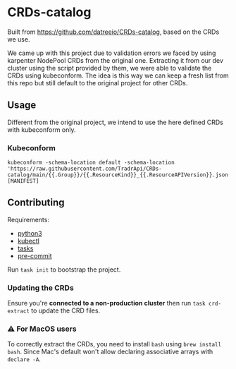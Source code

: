 # CRDs-catalog

Built from https://github.com/datreeio/CRDs-catalog, based on the CRDs we use.

We came up with this project due to validation errors we faced by using karpenter NodePool CRDs from the original one.
Extracting it from our dev cluster using the script provided by them, we were able to validate the CRDs using kubeconform.
The idea is this way we can keep a fresh list from this repo but still default to the original project for other CRDs.

## Usage

Different from the original project, we intend to use the here defined CRDs with kubeconform only.

### Kubeconform

```
kubeconform -schema-location default -schema-location 'https://raw.githubusercontent.com/TradrApi/CRDs-catalog/main/{{.Group}}/{{.ResourceKind}}_{{.ResourceAPIVersion}}.json' [MANIFEST]
```

## Contributing

Requirements:
- [python3](https://www.python.org/downloads/)
- [kubectl](https://kubernetes.io/docs/tasks/tools/#kubectl)
- [tasks](https://taskfile.dev/)
- [pre-commit](https://pre-commit.com/#install)

Run `task init` to bootstrap the project.

### Updating the CRDs

Ensure you're **connected to a non-production cluster** then run `task crd-extract` to update the CRD files.

### ⚠️ For MacOS users

To correctly extract the CRDs, you need to install `bash` using `brew install bash`.
Since Mac's default won't allow declaring associative arrays with `declare -A`.
